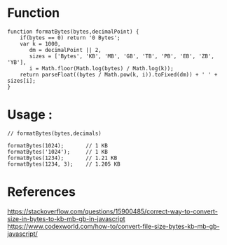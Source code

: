 # Function
```JS
function formatBytes(bytes,decimalPoint) {
    if(bytes == 0) return '0 Bytes';
    var k = 1000,
       dm = decimalPoint || 2,
       sizes = ['Bytes', 'KB', 'MB', 'GB', 'TB', 'PB', 'EB', 'ZB', 'YB'],
       i = Math.floor(Math.log(bytes) / Math.log(k));
    return parseFloat((bytes / Math.pow(k, i)).toFixed(dm)) + ' ' + sizes[i];
}
```
# Usage :
```JS
// formatBytes(bytes,decimals)

formatBytes(1024);       // 1 KB
formatBytes('1024');     // 1 KB
formatBytes(1234);       // 1.21 KB
formatBytes(1234, 3);    // 1.205 KB
```
# References 
https://stackoverflow.com/questions/15900485/correct-way-to-convert-size-in-bytes-to-kb-mb-gb-in-javascript
https://www.codexworld.com/how-to/convert-file-size-bytes-kb-mb-gb-javascript/

